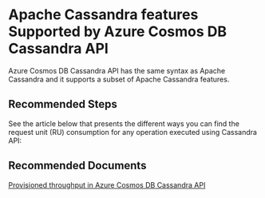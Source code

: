 <properties
	pageTitle="Azure Cosmos DB Cassandra API performance"
	description="Troubleshoot Azure Cosmos DB Cassandra API performance issues"
	service="microsoft.documentdb"
	resource="databaseAccounts"
	authors="rnagpal"
	ms.author="rnagpal"
	selfHelpType="generic"
	supportTopicIds="32636817"
	resourceTags=""
	productPesIds="15585"
	cloudEnvironments="public"
	articleId="cosmosdb-cassandra-performance"
	displayOrder="145"
	category="Cassandra"
/>

# Apache Cassandra features Supported by Azure Cosmos DB Cassandra API

Azure Cosmos DB Cassandra API has the same syntax as Apache Cassandra and it supports a subset of Apache Cassandra features.

## **Recommended Steps**

See the article below that presents the different ways you can find the request unit (RU) consumption for any operation executed using Cassandra API: 

## **Recommended Documents**
[Provisioned throughput in Azure Cosmos DB Cassandra API](https://docs.microsoft.com/azure/cosmos-db/find-request-unit-charge#cassandra-api)
